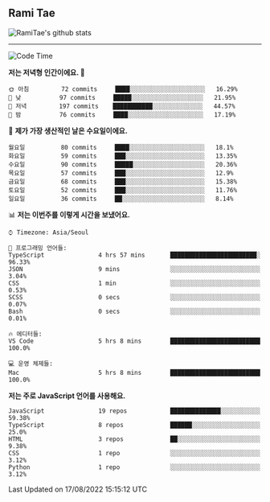 ## Rami Tae

![RamiTae's github stats](https://github-readme-stats.vercel.app/api?username=RamiTae&show_icons=true&theme=tokyonight)

---
<!--START_SECTION:waka-->
![Code Time](http://img.shields.io/badge/Code%20Time-180%20hrs%2048%20mins-blue)

**저는 저녁형 인간이에요. 🦉** 

```text
🌞 아침         72 commits     ████░░░░░░░░░░░░░░░░░░░░░   16.29% 
🌆 낮　         97 commits     █████░░░░░░░░░░░░░░░░░░░░   21.95% 
🌃 저녁         197 commits    ███████████░░░░░░░░░░░░░░   44.57% 
🌙 밤　         76 commits     ████░░░░░░░░░░░░░░░░░░░░░   17.19%

```
📅 **제가 가장 생산적인 날은 수요일이에요.** 

```text
월요일          80 commits     ████░░░░░░░░░░░░░░░░░░░░░   18.1% 
화요일          59 commits     ███░░░░░░░░░░░░░░░░░░░░░░   13.35% 
수요일          90 commits     █████░░░░░░░░░░░░░░░░░░░░   20.36% 
목요일          57 commits     ███░░░░░░░░░░░░░░░░░░░░░░   12.9% 
금요일          68 commits     ███░░░░░░░░░░░░░░░░░░░░░░   15.38% 
토요일          52 commits     ███░░░░░░░░░░░░░░░░░░░░░░   11.76% 
일요일          36 commits     ██░░░░░░░░░░░░░░░░░░░░░░░   8.14%

```


📊 **저는 이번주를 이렇게 시간을 보냈어요.** 

```text
⌚︎ Timezone: Asia/Seoul

💬 프로그래밍 언어들: 
TypeScript               4 hrs 57 mins       ████████████████████████░   96.33% 
JSON                     9 mins              ░░░░░░░░░░░░░░░░░░░░░░░░░   3.04% 
CSS                      1 min               ░░░░░░░░░░░░░░░░░░░░░░░░░   0.53% 
SCSS                     0 secs              ░░░░░░░░░░░░░░░░░░░░░░░░░   0.07% 
Bash                     0 secs              ░░░░░░░░░░░░░░░░░░░░░░░░░   0.01%

🔥 에디터들: 
VS Code                  5 hrs 8 mins        █████████████████████████   100.0%

💻 운영 체제들: 
Mac                      5 hrs 8 mins        █████████████████████████   100.0%

```

**저는 주로 JavaScript 언어를 사용해요.** 

```text
JavaScript               19 repos            ██████████████░░░░░░░░░░░   59.38% 
TypeScript               8 repos             ██████░░░░░░░░░░░░░░░░░░░   25.0% 
HTML                     3 repos             ██░░░░░░░░░░░░░░░░░░░░░░░   9.38% 
CSS                      1 repo              ░░░░░░░░░░░░░░░░░░░░░░░░░   3.12% 
Python                   1 repo              ░░░░░░░░░░░░░░░░░░░░░░░░░   3.12%

```



 Last Updated on 17/08/2022 15:15:12 UTC
<!--END_SECTION:waka-->
